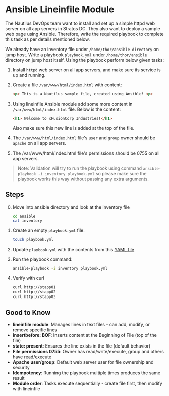# Ansible Lineinfile Module

The Nautilus DevOps team want to install and set up a simple httpd web server on all app servers in Stratos DC. They also want to deploy a sample web page using Ansible. Therefore, write the required playbook to complete this task as per details mentioned below.

We already have an inventory file under `/home/thor/ansible directory` on jump host. Write a playbook `playbook.yml` under `/home/thor/ansible` directory on jump host itself. Using the playbook perform below given tasks:

1. Install `httpd` web server on all app servers, and make sure its service is up and running.
2. Create a file `/var/www/html/index.html` with content:

    ```html
    <p> This is a Nautilus sample file, created using Ansible! <p>
    ```

3. Using lineinfile Ansible module add some more content in `/var/www/html/index.html` file. Below is the content:

    ```html
    <h1> Welcome to xFusionCorp Industries!</h1>
    ```

    Also make sure this new line is added at the top of the file.

4. The `/var/www/html/index.html` file's `user` and `group` owner should be `apache` on all app servers.

5. The /var/www/html/index.html file's permissions should be 0755 on all app servers.

> Note: Validation will try to run the playbook using command `ansible-playbook -i inventory playbook.yml` so please make sure the playbook works this way without passing any extra arguments.

## Steps

0. Move into ansible directory and look at the inventory file

    ```sh
    cd ansible
    cat inventory
    ```

1. Create an empty `playbook.yml` file:

    ```sh
    touch playbook.yml
    ```

2. Update `playbook.yml` with the contents from this [YAML file](../files/ansible_playbook_lineinfile_module_091.yml)

3. Run the playbook command:

    ```sh
    ansible-playbook -i inventory playbook.yml
    ```

4. Verify with curl

    ```sh
    curl http://stapp01
    curl http://stapp02
    curl http://stapp03
    ```

## Good to Know

- **lineinfile module**: Manages lines in text files - can add, modify, or remove specific lines
- **insertbefore: BOF**: Inserts content at the Beginning of File (top of the file)
- **state: present**: Ensures the line exists in the file (default behavior)
- **File permissions 0755**: Owner has read/write/execute, group and others have read/execute
- **Apache user/group**: Default web server user for file ownership and security
- **Idempotency**: Running the playbook multiple times produces the same result
- **Module order**: Tasks execute sequentially - create file first, then modify with lineinfile
